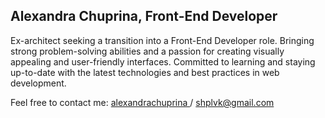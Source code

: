 ## Alexandra Chuprina, Front-End Developer

Ex-architect seeking a transition into a Front-End Developer role. Bringing strong problem-solving abilities and a passion for creating visually appealing and user-friendly interfaces. Committed to learning and staying up-to-date with the latest technologies and best practices in web development.

Feel free to contact me: [ alexandrachuprina ](https://t.me/alexandrachuprina) / shplvk@gmail.com
